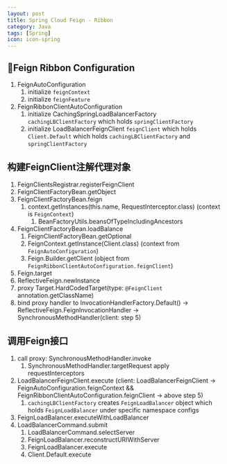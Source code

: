 ```yaml
---
layout: post
title: Spring Cloud Feign - Ribbon
category: Java
tags: [Spring]
icon: icon-spring
---
```

## Feign Ribbon Configuration

1. FeignAutoConfiguration
    1. initialize `feignContext`
    1. initialize `feignFeature`
1. FeignRibbonClientAutoConfiguration
    1. initialize CachingSpringLoadBalancerFactory `cachingLBClientFactory` which holds `springClientFactory`
    1. initialize LoadBalancerFeignClient `feignClient` which holds `Client.Default` which holds `cachingLBClientFactory` and `springClientFactory`

## 构建FeignClient注解代理对象

1. FeignClientsRegistrar.registerFeignClient
1. FeignClientFactoryBean.getObject
1. FeignClientFactoryBean.feign
    1. context.getInstances(this.name, RequestInterceptor.class) (context is `FeignContext`)
        1. BeanFactoryUtils.beansOfTypeIncludingAncestors
1. FeignClientFactoryBean.loadBalance
    1. FeignClientFactoryBean.getOptional
    1. FeignContext.getInstance(Client.class) (context from `FeignAutoConfiguration`)
    1. Feign.Builder.getClient (object from `FeignRibbonClientAutoConfiguration.feignClient`)
1. Feign.target
1. ReflectiveFeign.newInstance
1. proxy Target.HardCodedTarget(type: `@FeignClient` annotation.getClassName)
1. bind proxy handler to InvocationHandlerFactory.Default() -> ReflectiveFeign.FeignInvocationHandler -> SynchronousMethodHandler(client: step 5)

## 调用Feign接口

1. call proxy: SynchronousMethodHandler.invoke
    1. SynchronousMethodHandler.targetRequest apply requestInterceptors
1. LoadBalancerFeignClient.execute (client: LoadBalancerFeignClient -> FeignAutoConfiguration.feignContext && FeignRibbonClientAutoConfiguration.feignClient -> above step 5)
    1. `cachingLBClientFactory` creates `FeignLoadBalancer` object which holds `FeignLoadBalancer` under specific namespace configs
1. FeignLoadBalancer.executeWithLoadBalancer
1. LoadBalancerCommand.submit
    1. LoadBalancerCommand.selectServer
    1. FeignLoadBalancer.reconstructURIWithServer
    1. FeignLoadBalancer.execute
    1. Client.Default.execute
